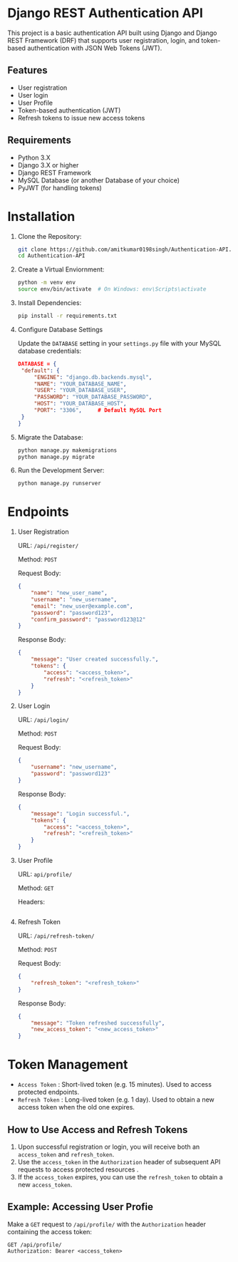 # Django REST Authentication API

This project is a basic authentication API built using Django and Django REST Framework (DRF) that supports user registration, login, and token-based authentication with JSON Web Tokens (JWT).


## Features

- User registration
- User login
- User Profile
- Token-based authentication (JWT)
- Refresh tokens to issue new access tokens

## Requirements

- Python 3.X
- Django 3.X or higher
- Django REST Framework
- MySQL Database (or another Database of your choice)
- PyJWT (for handling tokens)



# Installation

1. Clone the Repository:
   ```bash
   git clone https://github.com/amitkumar0198singh/Authentication-API.git
   cd Authentication-API
   ```

2. Create a Virtual Enviornment:
   ```bash
   python -m venv env
   source env/bin/activate  # On Windows: env\Scripts\activate
   ```

3. Install Dependencies:
   ```bash
   pip install -r requirements.txt
   ```

4. Configure Database Settings

   Update the `DATABASE` setting in your `settings.py` file with your MySQL database credentials:
   ```json
   DATABASE = {
    "default": {
        "ENGINE": "django.db.backends.mysql",
        "NAME": "YOUR_DATABASE_NAME",
        "USER": "YOUR_DATABASE_USER",
        "PASSWORD": "YOUR_DATABASE_PASSWORD",
        "HOST": "YOUR_DATABASE_HOST",
        "PORT": "3306",     # Default MySQL Port
    }
   }
   ```

5. Migrate the Database:
   ```bash
   python manage.py makemigrations
   python manage.py migrate
   ```

6. Run the Development Server:
   ```bash
   python manage.py runserver
   ```



# Endpoints

1. User Registration

   URL: `/api/register/`

   Method: `POST`

   Request Body:
   ```json
   {
       "name": "new_user_name",
       "username": "new_username",
       "email": "new_user@example.com",
       "password": "password123",
       "confirm_password": "password123@12"
   }
   ```
   Response Body:
   ```json
   {
       "message": "User created successfully.",
       "tokens": {
           "access": "<access_token>",
           "refresh": "<refresh_token>"
       }
   }
   ```

2. User Login

   URL: `/api/login/`

   Method: `POST`

   Request Body:
   ```json
   {
       "username": "new_username",
       "password": "password123"
   }
   ```
   Response Body:
   ```json
   {
       "message": "Login successful.",
       "tokens": {
           "access": "<access_token>",
           "refresh": "<refresh_token>"
       }
   }
   ```

3. User Profile

   URL: `api/profile/`

   Method: `GET`

   Headers:
   ```

4. Refresh Token

   URL: `/api/refresh-token/`

   Method: `POST`

   Request Body:
   ```json
   {
       "refresh_token": "<refresh_token>"
   }
   ```
   Response Body:
   ```json
   {
       "message": "Token refreshed successfully",
       "new_access_token": "<new_access_token>"
   }
   ```



# Token Management
- `Access Token` : Short-lived token (e.g. 15 minutes). Used to access protected endpoints.
- `Refresh Token` : Long-lived token (e.g. 1 day). Used to obtain a new access token when the old one expires.


## How to Use Access and Refresh Tokens

1. Upon successful registration or login, you will receive both an `access_token` and `refresh_token`.
2. Use the `access_token` in the `Authorization` header of subsequent API requests to access protected resources .
3. If the `access_token` expires, you can use the `refresh_token` to obtain a new `access_token`.

## Example: Accessing User Profie
Make a `GET` request to `/api/profile/` with the `Authorization` header containing the access token:
```http
GET /api/profile/
Authorization: Bearer <access_token>
```
